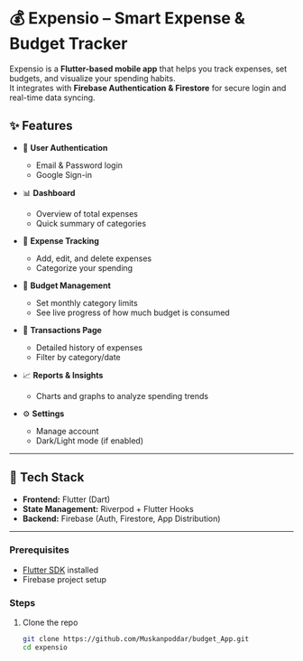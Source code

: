 # 💰 Expensio – Smart Expense & Budget Tracker

Expensio is a **Flutter-based mobile app** that helps you track expenses, set budgets, and visualize your spending habits.  
It integrates with **Firebase Authentication & Firestore** for secure login and real-time data syncing.

## ✨ Features

- 🔐 **User Authentication**

  - Email & Password login
  - Google Sign-in

- 📊 **Dashboard**

  - Overview of total expenses
  - Quick summary of categories

- 💸 **Expense Tracking**

  - Add, edit, and delete expenses
  - Categorize your spending

- 🎯 **Budget Management**

  - Set monthly category limits
  - See live progress of how much budget is consumed

- 📑 **Transactions Page**

  - Detailed history of expenses
  - Filter by category/date

- 📈 **Reports & Insights**

  - Charts and graphs to analyze spending trends

- ⚙️ **Settings**
  - Manage account
  - Dark/Light mode (if enabled)

---

## 🚀 Tech Stack

- **Frontend:** Flutter (Dart)
- **State Management:** Riverpod + Flutter Hooks
- **Backend:** Firebase (Auth, Firestore, App Distribution)

---

### Prerequisites

- [Flutter SDK](https://docs.flutter.dev/get-started/install) installed
- Firebase project setup

### Steps

1. Clone the repo
   ```sh
   git clone https://github.com/Muskanpoddar/budget_App.git
   cd expensio
   ```
